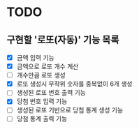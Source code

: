 # TODO

## 구현할 '로또(자동)' 기능 목록

- [x] 금액 입력 기능
- [x] 금액으로 로또 개수 계산
- [ ] 개수만큼 로또 생성
- [x] 로또 생성시 무작위 숫자를 중복없이 6개 생성
- [ ] 생성된 로또 번호 출력 기능
- [x] 당첨 번호 입력 기능
- [ ] 생성된 로또 기반으로 당첨 통계 생성 기능
- [ ] 당첨 통계 출력 기능